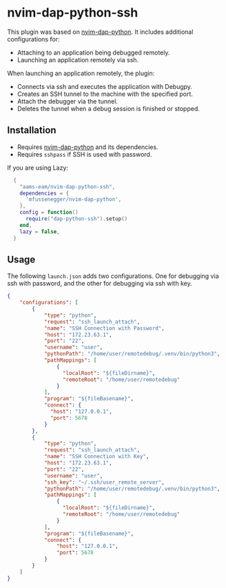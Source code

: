 # nvim-dap-python-ssh

This plugin was based on [nvim-dap-python][1]. It includes additional configurations for:
- Attaching to an application being debugged remotely.
- Launching an application remotely via ssh.

When launching an application remotely, the plugin:
- Connects via ssh and executes the application with Debugpy.
- Creates an SSH tunnel to the machine with the specified port.
- Attach the debugger via the tunnel.
- Deletes the tunnel when a debug session is finished or stopped.

## Installation

- Requires [nvim-dap-python][1] and its dependencies.
- Requires `sshpass` if SSH is used with password.

If you are using Lazy:
```lua
  {
    "aams-eam/nvim-dap-python-ssh",
    dependencies = {
      'mfussenegger/nvim-dap-python',
    },
    config = function()
      require("dap-python-ssh").setup()
    end,
    lazy = false,
  }
```

## Usage

The following `launch.json` adds two configurations. One for debugging via ssh with password, and the other for debugging via ssh with key.
```json
{
    "configurations": [
        {
            "type": "python",
            "request": "ssh_launch_attach",
            "name": "SSH Connection with Password",
            "host": "172.23.63.1",
            "port": "22",
            "username": "user",
            "pythonPath": "/home/user/remotedebug/.venv/bin/python3",
            "pathMappings": [
                {
                  "localRoot": "${fileDirname}",
                  "remoteRoot": "/home/user/remotedebug"
                }
            ],
	        "program": "${fileBasename}",
            "connect": {
              "host": "127.0.0.1",
              "port": 5678
            }
	    },
	    {
            "type": "python",
            "request": "ssh_launch_attach",
            "name": "SSH Connection with Key",
            "host": "172.23.63.1",
            "port": "22",
            "username": "user",
            "ssh_key": "~/.ssh/user_remote_server",
            "pythonPath": "/home/user/remotedebug/.venv/bin/python3",
            "pathMappings": [
                {
                  "localRoot": "${fileDirname}",
                  "remoteRoot": "/home/user/remotedebug"
                }
            ],
	        "program": "${fileBasename}",
            "connect": {
                "host": "127.0.0.1",
                "port": 5678
            }
        }
	]
}
```

[1]: https://github.com/mfussenegger/nvim-dap-python
